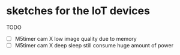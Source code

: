 # sketches for the IoT devices

TODO 
- [ ] M5timer cam X low image quality due to memory
- [ ] M5timer cam X deep sleep still consume huge amount of power
